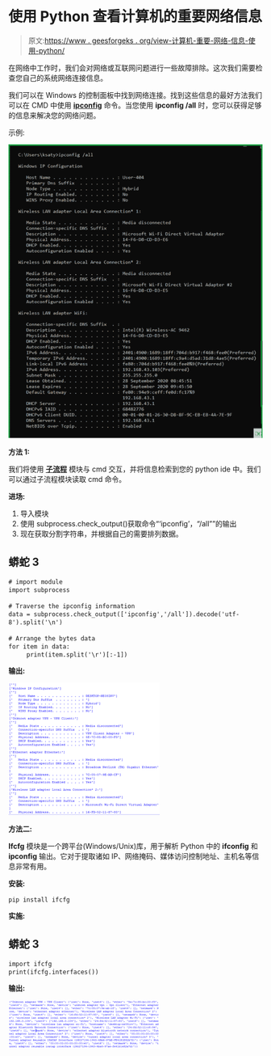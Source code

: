 # 使用 Python 查看计算机的重要网络信息

> 原文:[https://www . geesforgeks . org/view-计算机-重要-网络-信息-使用-python/](https://www.geeksforgeeks.org/view-computers-important-network-information-using-python/)

在网络中工作时，我们会对网络或互联网问题进行一些故障排除。这次我们需要检查您自己的系统网络连接信息。

我们可以在 Windows 的控制面板中找到网络连接。找到这些信息的最好方法我们可以在 CMD 中使用 [**ipconfig**](https://www.geeksforgeeks.org/ifconfig-command-in-linux-with-examples/) 命令。当您使用 **ipconfig /all** 时，您可以获得足够的信息来解决您的网络问题。

示例:

![](img/b2c2774e3d2c8bea00bec722a27af54c.png)

**方法 1:**

我们将使用 [**子流程**](https://www.geeksforgeeks.org/python-subprocess-module-to-execute-programs-written-in-different-languages/) 模块与 cmd 交互，并将信息检索到您的 python ide 中。我们可以通过子流程模块读取 cmd 命令。

**进场:**

1.  导入模块
2.  使用 subprocess.check_output()获取命令“‘ipconfig’，“/all””的输出
3.  现在获取分割字符串，并根据自己的需要排列数据。

## 蟒蛇 3

```
# import module
import subprocess

# Traverse the ipconfig information
data = subprocess.check_output(['ipconfig','/all']).decode('utf-8').split('\n')

# Arrange the bytes data
for item in data:
     print(item.split('\r')[:-1])
```

**输出:**

![](img/445e7e6694abac9285a6a654b576fbd1.png)

**方法二:**

**Ifcfg** 模块是一个跨平台(Windows/Unix)库，用于解析 Python 中的 **ifconfig** 和 **ipconfig** 输出。它对于提取诸如 IP、网络掩码、媒体访问控制地址、主机名等信息非常有用。

**安装:**

```
pip install ifcfg

```

**实施:**

## 蟒蛇 3

```
import ifcfg
print(ifcfg.interfaces())
```

**输出:**

![](img/5d91343821d08d8fdc3de872bd4b34a8.png)